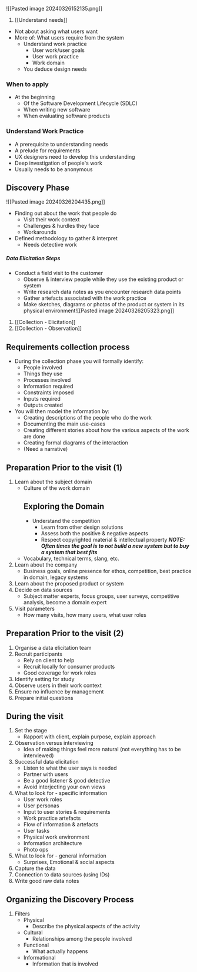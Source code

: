 ![[Pasted image 20240326152135.png]]
1. [[Understand needs]]

- Not about asking what users want
- More of: What users require from the system
	- Understand work practice
		- User work/user goals
		- User work practice
		- Work domain
	- You deduce design needs
### When to apply
- At the beginning
	- Of the Software Development Lifecycle (SDLC)
	- When writing new software
	- When evaluating software products
### Understand Work Practice
- A prerequisite to understanding needs
- A prelude for requirements
- UX designers need to develop this understanding
- Deep investigation of people's work
- Usually needs to be anonymous
## Discovery Phase
![[Pasted image 20240326204435.png]]
- Finding out about the work that people do
	- Visit their work context
	- Challenges & hurdles they face
	- Workarounds
- Defined methodology to gather & interpret
	- Needs detective work
##### Data Elicitation Steps
- Conduct a field visit to the customer
	- Observe & interview people while they use the existing product or system
	- Write research data notes as you encounter research data points
	- Gather artefacts associated with the work practice
	- Make sketches, diagrams or photos of the product or system in its physical environment![[Pasted image 20240326205323.png]]
1. [[Collection - Elicitation]]
2. [[Collection - Observation]]
## Requirements collection process
- During the collection phase you will formally identify:
	- People involved
	- Things they use
	- Processes involved
	- Information required
	- Constraints imposed
	- Inputs required
	- Outputs created
- You will then model the information by:
	- Creating descriptions of the people who do the work
	- Documenting the main use-cases
	- Creating different stories about how the various aspects of the work are done
	- Creating formal diagrams of the interaction
	- (Need a narrative)
## Preparation Prior to the visit (1)
1. Learn about the subject domain
	- Culture of the work domain
		 ## Exploring the Domain
		- Understand the competition
			- Learn from other design solutions
			- Assess both the positive & negative aspects
			- Respect copyrighted material & intellectual property
		***NOTE: Often times the goal is to not build a new system but to buy a system that best fits***
	- Vocabulary, technical terms, slang, etc.
2. Learn about the company
	- Business goals, online presence for ethos, competition, best practice in domain, legacy systems
3. Learn about the proposed product or system
4. Decide on data sources
	- Subject matter experts, focus groups, user surveys, competitive analysis, become a domain expert
5. Visit parameters
	- How many visits, how many users, what user roles
## Preparation Prior to the visit (2)
1. Organise a data elicitation team
2. Recruit participants
	- Rely on client to help
	- Recruit locally for consumer products
	- Good coverage for work roles
3. Identify setting for study
4. Observe users in their work context
5. Ensure no influence by management
6. Prepare initial questions
## During the visit
1. Set the stage
	- Rapport with client, explain purpose, explain approach
2. Observation versus interviewing
	- Idea of making things feel more natural (not everything has to be interviewed)
3. Successful data elicitation
	- Listen to what the user says is needed
	- Partner with users
	- Be a good listener & good detective
	- Avoid interjecting your own views
4. What to look for - specific information
	- User work roles
	- User personas
	- Input to user stories & requirements
	- Work practice artefacts
	- Flow of information & artefacts
	- User tasks
	- Physical work environment
	- Information architecture
	- Photo ops
5. What to look for - general information
	- Surprises, Emotional & social aspects
6. Capture the data
7. Connection to data sources (using IDs)
8. Write good raw data notes
## Organizing the Discovery Process
1. Filters
	- Physical
		- Describe the physical aspects of the activity
	- Cultural
		- Relationships among the people involved
	- Functional
		- What actually happens
	- Informational
		- Information that is involved